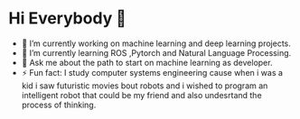# Hi Everybody 👋

*  🔭 I’m currently working on machine learning and deep learning projects.
* 🌱 I’m currently learning ROS ,Pytorch and Natural Language Processing.
* 💬 Ask me about the path to start on machine learning as developer.
* ⚡ Fun fact: I study computer systems engineering cause when i was a kid i saw futuristic movies bout robots and i wished to program an intelligent robot that could be my friend and also undesrtand the process of thinking.
